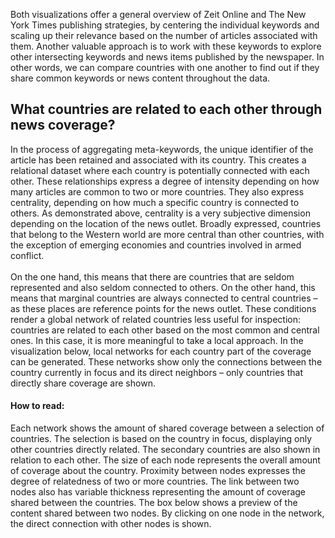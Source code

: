 Both visualizations offer a general overview of <span class="zeit">Zeit Online</span> and <span class="nyt">The New York Times</span> publishing strategies, by centering the individual keywords and scaling up their relevance based on the number of articles associated with them. Another valuable approach is to work with these keywords to explore other intersecting keywords and news items published by the newspaper. In other words, we can compare countries with one another to find out if they share common keywords or news content throughout the data.

## What countries are related to each other through news coverage?

In the process of aggregating meta-keywords, the unique identifier of the article has been retained and associated with its country. This creates a relational dataset where each country is potentially connected with each other. These relationships express a degree of intensity depending on how many articles are common to two or more countries. They also express centrality, depending on how much a specific country is connected to others. As demonstrated above, centrality is a very subjective dimension depending on the location of the news outlet. Broadly expressed, countries that belong to the Western world are more central than other countries, with the exception of emerging economies and countries involved in armed conflict. <br/><br/>On the one hand, this means that there are countries that are seldom represented and also seldom connected to others. On the other hand, this means that marginal countries are always connected to central countries – as these places are reference points for the news outlet. These conditions render a global network of related countries less useful for inspection: countries are related to each other based on the most common and central ones. In this case, it is more meaningful to take a local approach. In the visualization below, local networks for each country part of the coverage can be generated. These networks show only the connections between the country currently in focus and its direct neighbors – only countries that directly share coverage are shown.

#### How to read:

Each network shows the amount of shared coverage between a selection of countries. The selection is based on the country in focus, displaying only other countries directly related. The secondary countries are also shown in relation to each other. The size of each node represents the overall amount of coverage about the country. Proximity between nodes expresses the degree of relatedness of two or more countries. The link between two nodes also has variable thickness representing the amount of coverage shared between the countries. The box below shows a preview of the content shared between two nodes. By clicking on one node in the network, the direct connection with other nodes is shown.

